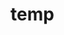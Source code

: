 # temp













































































































